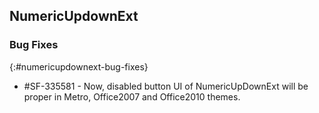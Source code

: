 ## NumericUpdownExt

### Bug Fixes
{:#numericupdownext-bug-fixes}

* \#SF-335581 - Now, disabled button UI of NumericUpDownExt will be proper in Metro, Office2007 and Office2010 themes.